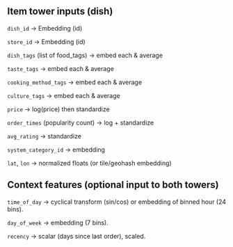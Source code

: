 ## Item tower inputs (dish)

`dish_id` → Embedding (id)

`store_id` → Embedding (id)

`dish_tags` (list of food_tags) → embed each & average

`taste_tags` → embed each & average

`cooking_method_tags` → embed each & average

`culture_tags` → embed each & average

`price` → log(price) then standardize

`order_times` (popularity count) → log + standardize

`avg_rating` → standardize

`system_category_id` → embedding

`lat`, `lon` → normalized floats (or tile/geohash embedding)

## Context features (optional input to both towers)

`time_of_day` → cyclical transform (sin/cos) or embedding of binned hour (24 bins).

`day_of_week` → embedding (7 bins).

`recency` → scalar (days since last order), scaled.